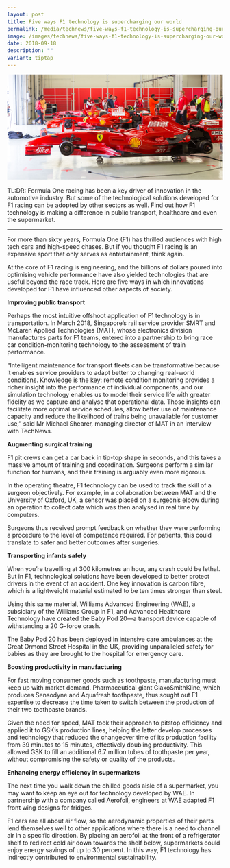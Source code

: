 ```yaml
---
layout: post
title: Five ways F1 technology is supercharging our world
permalink: /media/technews/five-ways-f1-technology-is-supercharging-our-world/
image: /images/technews/five-ways-f1-technology-is-supercharging-our-world-part-1.jpg
date: 2018-09-18
description: ""
variant: tiptap
---
```

![f1 supercharging our world](/images/technews/five-ways-f1-technology-is-supercharging-our-world-part-1.jpg)

TL:DR: Formula One racing has been a key driver of innovation in the automotive industry. But some of the technological solutions developed for F1 racing can be adopted by other sectors as well. Find out how F1 technology is making a difference in public transport, healthcare and even the supermarket. 

---

For more than sixty years, Formula One (F1) has thrilled audiences with high tech cars and high-speed chases. But if you thought F1 racing is an expensive sport that only serves as entertainment, think again.

At the core of F1 racing is engineering, and the billions of dollars poured into optimising vehicle performance have also yielded technologies that are useful beyond the race track. Here are five ways in which innovations developed for F1 have influenced other aspects of society.


**Improving public transport**

Perhaps the most intuitive offshoot application of F1 technology is in transportation. In March 2018, Singapore’s rail service provider SMRT and McLaren Applied Technologies (MAT), whose electronics division manufactures parts for F1 teams, entered into a partnership to bring race car condition-monitoring technology to the assessment of train performance.

“Intelligent maintenance for transport fleets can be transformative because it enables service providers to adapt better to changing real-world conditions. Knowledge is the key: remote condition monitoring provides a richer insight into the performance of individual components, and our simulation technology enables us to model their service life with greater fidelity as we capture and analyse that operational data. Those insights can facilitate more optimal service schedules, allow better use of maintenance capacity and reduce the likelihood of trains being unavailable for customer use,” said Mr Michael Shearer, managing director of MAT in an interview with TechNews. 


**Augmenting surgical training**

F1 pit crews can get a car back in tip-top shape in seconds, and this takes a massive amount of training and coordination. Surgeons perform a similar function for humans, and their training is arguably even more rigorous. 

In the operating theatre, F1 technology can be used to track the skill of a surgeon objectively. For example, in a collaboration between MAT and the University of Oxford, UK, a sensor was placed on a surgeon’s elbow during an operation to collect data which was then analysed in real time by computers.

Surgeons thus received prompt feedback on whether they were performing a procedure to the level of competence required. For patients, this could translate to safer and better outcomes after surgeries.


**Transporting infants safely**

When you’re travelling at 300 kilometres an hour, any crash could be lethal. But in F1, technological solutions have been developed to better protect drivers in the event of an accident. One key innovation is carbon fibre, which is a lightweight material estimated to be ten times stronger than steel.

Using this same material, Williams Advanced Engineering (WAE), a subsidiary of the Williams Group in F1, and Advanced Healthcare Technology have created the Baby Pod 20—a transport device capable of withstanding a 20 G-force crash.

The Baby Pod 20 has been deployed in intensive care ambulances at the Great Ormond Street Hospital in the UK, providing unparalleled safety for babies as they are brought to the hospital for emergency care.


**Boosting productivity in manufacturing**

For fast moving consumer goods such as toothpaste, manufacturing must keep up with market demand. Pharmaceutical giant GlaxoSmithKline, which produces Sensodyne and Aquafresh toothpaste, thus sought out F1 expertise to decrease the time taken to switch between the production of their two toothpaste brands.

Given the need for speed, MAT took their approach to pitstop efficiency and applied it to GSK’s production lines, helping the latter develop processes and technology that reduced the changeover time of its production facility from 39 minutes to 15 minutes, effectively doubling productivity. This allowed GSK to fill an additional 6.7 million tubes of toothpaste per year, without compromising the safety or quality of the products.


**Enhancing energy efficiency in supermarkets**

The next time you walk down the chilled goods aisle of a supermarket, you may want to keep an eye out for technology developed by WAE. In partnership with a company called Aerofoil, engineers at WAE adapted F1 front wing designs for fridges.

F1 cars are all about air flow, so the aerodynamic properties of their parts lend themselves well to other applications where there is a need to channel air in a specific direction. By placing an aerofoil at the front of a refrigerator shelf to redirect cold air down towards the shelf below, supermarkets could enjoy energy savings of up to 30 percent. In this way, F1 technology has indirectly contributed to environmental sustainability.